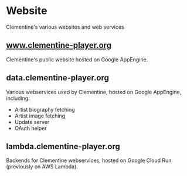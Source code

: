 # Website
Clementine's various websites and web services

## www.clementine-player.org
Clementine's public website hosted on Google AppEngine.

## data.clementine-player.org
Various webservices used by Clementine, hosted on Google AppEngine, including:
* Artist biography fetching
* Artist image fetching
* Update server
* OAuth helper

## lambda.clementine-player.org
Backends for Clementine webservices, hosted on Google Cloud Run (previously on AWS Lambda).
